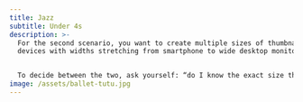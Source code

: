 ```yaml
---
title: Jazz
subtitle: Under 4s
description: >-
  For the second scenario, you want to create multiple sizes of thumbnails for
  devices with widths stretching from smartphone to wide desktop monitors.


  To decide between the two, ask yourself: “do I know the exact size this image will be?” If yes, it’s the first type. If no and its width and/or height need to vary depending on the size of the screen, then it’s the second type.
image: /assets/ballet-tutu.jpg
---
```

